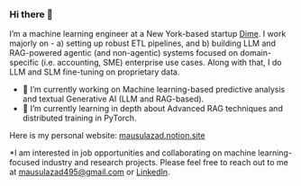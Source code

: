 ### Hi there 👋

I’m a machine learning engineer at a New York-based startup [Dime](https://www.joindime.io/). I work majorly on - a) setting up robust ETL pipelines, and b) building LLM and RAG-powered agentic (and non-agentic) systems focused on domain-specific (i.e. accounting, SME) enterprise use cases. Along with that, I do LLM and SLM fine-tuning on proprietary data.

<!--
**mausulazad/mausulazad** is a ✨ _special_ ✨ repository because its `README.md` (this file) appears on your GitHub profile.

Here are some ideas to get you started:
-->
- 🔭 I’m currently working on Machine learning-based predictive analysis and textual Generative AI (LLM and RAG-based).
- 🌱 I’m currently learning in depth about Advanced RAG techniques and distributed training in PyTorch.

Here is my personal website: [mausulazad.notion.site](https://mausulazad.notion.site/Abu-Tyeb-Azad-Mausul-1698f393875b809187d8c3e782f0d49e)

*I am interested in job opportunities and collaborating on machine learning-focused industry and research projects. Please feel free to reach out to me at [mausulazad495@gmail.com](mailto:mausulazad495@gmail.com) or [LinkedIn](https://www.linkedin.com/in/abu-tyeb-azad). 
<!-- [Mausul's Github Stats](https://github-readme-stats.vercel.app/api?username=mausulazad&show_icons=true&theme=radical) -->

